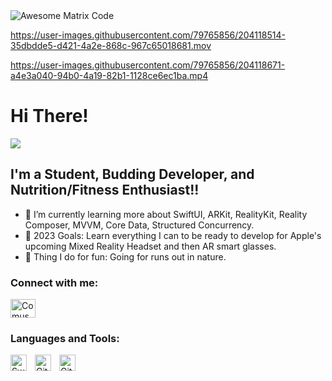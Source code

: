 

<img src="https://github.com/MarikIshtar007/MarikIshtar007/raw/master/images/matrix.gif" alt="Awesome Matrix Code" align="center" style="max-width: 100%; display: inline-block;" data-target="animated-image.originalImage">



https://user-images.githubusercontent.com/79765856/204118514-35dbdde5-d421-4a2e-868c-967c65018681.mov



https://user-images.githubusercontent.com/79765856/204118671-a4e3a040-94b0-4a19-82b1-1128ce6ec1ba.mp4




# Hi There! 

![](https://komarev.com/ghpvc/?username=comus4)

## I'm a Student, Budding Developer, and Nutrition/Fitness Enthusiast!!

- 🌱 I’m currently learning more about SwiftUI, ARKit, RealityKit, Reality Composer, MVVM, Core Data, Structured Concurrency.  
- 🌱 2023 Goals: Learn everything I can to be ready to develop for Apple's upcoming Mixed Reality Headset and then AR smart glasses.
- 🌱 Thing I do for fun: Going for runs out in nature.


### Connect with me:


<p align="left" dir="auto">
<a href="https://linkedin.com/in/comus-hardman/" rel="nofollow"><img align="center" src="https://raw.githubusercontent.com/rahuldkjain/github-profile-readme-generator/master/src/images/icons/Social/linked-in-alt.svg" alt= "Comus" height="30" width="40" style="max-width: 100%;"></a>
</p>




### Languages and Tools:

<img align="left" alt="Swift" width="26px" src="https://cdn.jsdelivr.net/gh/devicons/devicon/icons/swift/swift-original.svg" style="padding-right:10px;" />
<img align="left" alt="Git" width="26px" src="https://cdn.jsdelivr.net/gh/devicons/devicon/icons/git/git-original.svg" style="padding-right:10px;" />
<img align="left" alt="GitHub" width="26px" src="https://user-images.githubusercontent.com/3369400/139447912-e0f43f33-6d9f-45f8-be46-2df5bbc91289.png" style="padding-right:10px;" />

